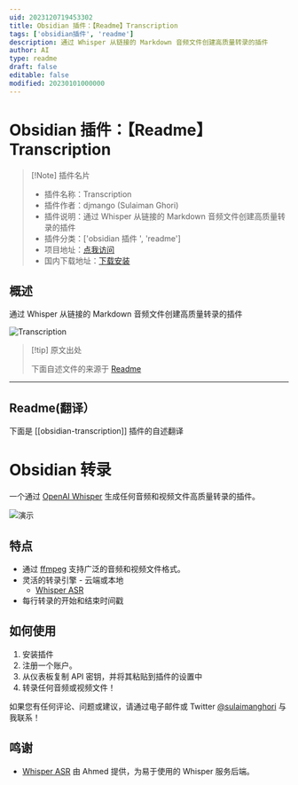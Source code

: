 ```yaml
---
uid: 2023120719453302
title: Obsidian 插件：【Readme】Transcription
tags: ['obsidian插件', 'readme']
description: 通过 Whisper 从链接的 Markdown 音频文件创建高质量转录的插件
author: AI
type: readme
draft: false
editable: false
modified: 20230101000000
---
```


# Obsidian 插件：【Readme】Transcription

> [!Note] 插件名片
> - 插件名称：Transcription
> - 插件作者：djmango (Sulaiman Ghori)
> - 插件说明：通过 Whisper 从链接的 Markdown 音频文件创建高质量转录的插件
> - 插件分类：['obsidian 插件 ', 'readme']
> - 项目地址：[点我访问](https://github.com/djmango/obsidian-transcription)
> - 国内下载地址：[下载安装](https://pkmer.cn/products/plugin/pluginMarket/?obsidian-transcription)

## 概述

通过 Whisper 从链接的 Markdown 音频文件创建高质量转录的插件

![Transcription](https://cdn.pkmer.cn/covers/obsidian-transcription_new.gif!pkmer)

> [!tip] 原文出处
>
>下面自述文件的来源于 [Readme](https://ghproxy.net/https://raw.githubusercontent.com/djmango/obsidian-transcription/master/README.md)
>

---

## Readme(翻译）

下面是 [[obsidian-transcription]] 插件的自述翻译

# Obsidian 转录

一个通过 [OpenAI Whisper](https://openai.com/blog/whisper/) 生成任何音频和视频文件高质量转录的插件。

![演示](https://cdn.pkmer.cn/covers/obsidian-transcription_2_0.gif!pkmer)

## 特点

- 通过 [ffmpeg](https://ffmpeg.org/) 支持广泛的音频和视频文件格式。
- 灵活的转录引擎 - 云端或本地
  - [Whisper ASR](https://github.com/ahmetoner/whisper-asr-webservice)
- 每行转录的开始和结束时间戳

## 如何使用

1. 安装插件
2. 注册一个账户。
3. 从仪表板复制 API 密钥，并将其粘贴到插件的设置中
4. 转录任何音频或视频文件！

如果您有任何评论、问题或建议，请通过电子邮件或 Twitter [@sulaimanghori](https://twitter.com/sulaimanghori) 与我联系！

## 鸣谢

- [Whisper ASR](https://github.com/ahmetoner/whisper-asr-webservice) 由 Ahmed 提供，为易于使用的 Whisper 服务后端。



